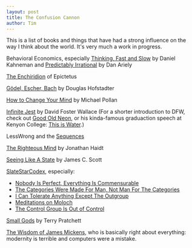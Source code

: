 ```yaml
---
layout: post
title: The Confusion Cannon
author: Tim
---
```


This is a list of books and things that have had a strong influence on the way I think about the world. It's very much a work in progress.

Behavioral Economics, especially [Thinking, Fast and Slow](https://en.wikipedia.org/wiki/Thinking,_Fast_and_Slow) by Daniel Kahneman and [Predictably Irrational](https://en.wikipedia.org/wiki/Predictably_Irrational) by Dan Ariely

[The Enchiridion](../../../papers/enchiridion.pdf) of Epictetus  

[Gödel, Escher, Bach](https://en.wikipedia.org/wiki/G%C3%B6del,_Escher,_Bach) by Douglas Hofstadter  

[How to Change Your Mind](https://en.wikipedia.org/wiki/How_to_Change_Your_Mind) by Michael Pollan  

[Infinite Jest](http://www.aaronsw.com/weblog/ijend) by David Foster Wallace (For a shorter introduction to DFW, check out [Good Old Neon](../../../papers/GoodOldNeon.pdf), or his kinda-famous graduaction speech at Kenyon College: [This is Water](https://www.youtube.com/watch?v=8CrOL-ydFMI).)

LessWrong and the [Sequences](https://wiki.lesswrong.com/wiki/Sequences)  

[The Righteous Mind](https://en.wikipedia.org/wiki/The_Righteous_Mind) by Jonathan Haidt  

[Seeing Like A State](https://slatestarcodex.com/2017/03/16/book-review-seeing-like-a-state/) by James C. Scott  

[SlateStarCodex](https://slatestarcodex.com/), especially:
* [Nobody Is Perfect, Everything Is Commensurable](https://slatestarcodex.com/2014/12/19/nobody-is-perfect-everything-is-commensurable/) 
* [The Categories Were Made For Man, Not Man For The Categories](https://slatestarcodex.com/2014/11/21/the-categories-were-made-for-man-not-man-for-the-categories/)
* [I Can Tolerate Anything Except The Outgroup](https://slatestarcodex.com/2014/09/30/i-can-tolerate-anything-except-the-outgroup/)  
* [Meditations on Moloch](https://slatestarcodex.com/2014/07/30/meditations-on-moloch/)
* [The Control Group Is Out of Control](https://slatestarcodex.com/2014/04/28/the-control-group-is-out-of-control/)

[Small Gods](https://en.wikipedia.org/wiki/Small_Gods) by Terry Pratchett   

[The Wisdom of James Mickens](https://mickens.seas.harvard.edu/wisdom-james-mickens), who is basically right about everything: modernity is terrible and computers were a mistake.  
